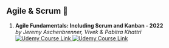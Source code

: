 ## **Agile & Scrum** 🧐
1. **Agile Fundamentals: Including Scrum and Kanban - 2022**  
*by  Jeremy Aschenbrenner, Vivek & Pabitra Khattri* \
<a href="https://www.udemy.com/course/agile-fundamentals-scrum-kanban-scrumban/"> <img alt="Udemy Course Link" src="https://img.shields.io/badge/Open-Udemy%20Course-brightgreen" > </img> </a> 
<a href="UC-16a15593-a88c-4421-94fb-a85cf4e1b67a.pdf"> <img alt="Udemy Course Link" src="https://img.shields.io/badge/View-Certificate-red"  > </img> </a>





